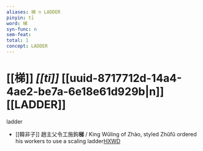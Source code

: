 ```yaml
---
aliases: 梯 n LADDER
pinyin: tī
word: 梯
syn-func: n
sem-feat: 
total: 1
concept: LADDER 
---
```

# [[梯]] *[[tī]]*  [[uuid-8717712d-14a4-4ae2-be7a-6e18e61d929b|n]] [[LADDER]]
ladder
 - [[韓非子]] 趙主父令工施鉤**梯** / King Wǔling of Zhào, styled Zhǔfǔ ordered his workers to use a scaling ladder[HXWD](https://hxwd.org/textview.html?location=KR3c0005_tls_032-76a.2)